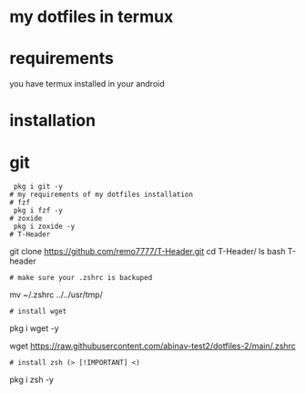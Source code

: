 # my dotfiles in termux
# requirements
you have termux installed in your android
# installation
# git
```
 pkg i git -y 
# my requirements of my dotfiles installation
# fzf
 pkg i fzf -y 
# zoxide
 pkg i zoxide -y 
# T-Header
```
git clone https://github.com/remo7777/T-Header.git
cd T-Header/
ls
bash T-header
```
# make sure your .zshrc is backuped
```
 mv ~/.zshrc ../../usr/tmp/ 
```
# install wget 
```
pkg i wget -y 

wget https://raw.githubusercontent.com/abinav-test2/dotfiles-2/main/.zshrc
```
# install zsh (> [!IMPORTANT] <)
```
 pkg i zsh -y
```
